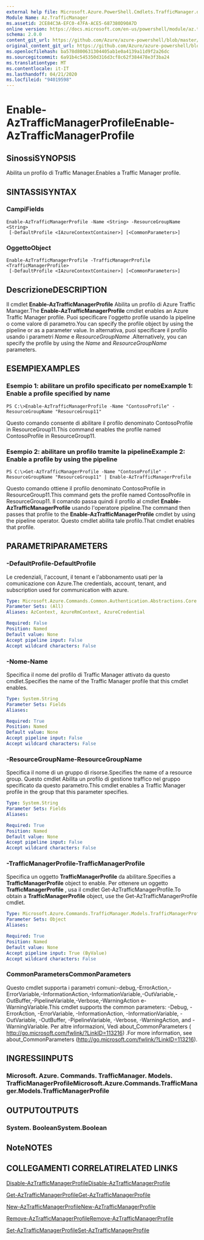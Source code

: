 ```yaml
---
external help file: Microsoft.Azure.PowerShell.Cmdlets.TrafficManager.dll-Help.xml
Module Name: Az.TrafficManager
ms.assetid: 2CE84C3A-EFC0-47FA-ACE5-687380D90A7D
online version: https://docs.microsoft.com/en-us/powershell/module/az.trafficmanager/enable-aztrafficmanagerprofile
schema: 2.0.0
content_git_url: https://github.com/Azure/azure-powershell/blob/master/src/TrafficManager/TrafficManager/help/Enable-AzTrafficManagerProfile.md
original_content_git_url: https://github.com/Azure/azure-powershell/blob/master/src/TrafficManager/TrafficManager/help/Enable-AzTrafficManagerProfile.md
ms.openlocfilehash: ba578d800631304405ab1e0a4139a11d9f2a26dc
ms.sourcegitcommit: 6a91b4c545350d316d3cf8c62f384478e3f3ba24
ms.translationtype: MT
ms.contentlocale: it-IT
ms.lasthandoff: 04/21/2020
ms.locfileid: "94019598"
---
```

# <span data-ttu-id="7dbd2-101">Enable-AzTrafficManagerProfile</span><span class="sxs-lookup"><span data-stu-id="7dbd2-101">Enable-AzTrafficManagerProfile</span></span>

## <span data-ttu-id="7dbd2-102">Sinossi</span><span class="sxs-lookup"><span data-stu-id="7dbd2-102">SYNOPSIS</span></span>
<span data-ttu-id="7dbd2-103">Abilita un profilo di Traffic Manager.</span><span class="sxs-lookup"><span data-stu-id="7dbd2-103">Enables a Traffic Manager profile.</span></span>

## <span data-ttu-id="7dbd2-104">SINTASSI</span><span class="sxs-lookup"><span data-stu-id="7dbd2-104">SYNTAX</span></span>

### <span data-ttu-id="7dbd2-105">Campi</span><span class="sxs-lookup"><span data-stu-id="7dbd2-105">Fields</span></span>
```
Enable-AzTrafficManagerProfile -Name <String> -ResourceGroupName <String>
 [-DefaultProfile <IAzureContextContainer>] [<CommonParameters>]
```

### <span data-ttu-id="7dbd2-106">Oggetto</span><span class="sxs-lookup"><span data-stu-id="7dbd2-106">Object</span></span>
```
Enable-AzTrafficManagerProfile -TrafficManagerProfile <TrafficManagerProfile>
 [-DefaultProfile <IAzureContextContainer>] [<CommonParameters>]
```

## <span data-ttu-id="7dbd2-107">Descrizione</span><span class="sxs-lookup"><span data-stu-id="7dbd2-107">DESCRIPTION</span></span>
<span data-ttu-id="7dbd2-108">Il cmdlet **Enable-AzTrafficManagerProfile** Abilita un profilo di Azure Traffic Manager.</span><span class="sxs-lookup"><span data-stu-id="7dbd2-108">The **Enable-AzTrafficManagerProfile** cmdlet enables an Azure Traffic Manager profile.</span></span>
<span data-ttu-id="7dbd2-109">Puoi specificare l'oggetto profile usando la pipeline o come valore di parametro.</span><span class="sxs-lookup"><span data-stu-id="7dbd2-109">You can specify the profile object by using the pipeline or as a parameter value.</span></span>
<span data-ttu-id="7dbd2-110">In alternativa, puoi specificare il profilo usando i parametri *Name* e *ResourceGroupName* .</span><span class="sxs-lookup"><span data-stu-id="7dbd2-110">Alternatively, you can specify the profile by using the *Name* and *ResourceGroupName* parameters.</span></span>

## <span data-ttu-id="7dbd2-111">ESEMPI</span><span class="sxs-lookup"><span data-stu-id="7dbd2-111">EXAMPLES</span></span>

### <span data-ttu-id="7dbd2-112">Esempio 1: abilitare un profilo specificato per nome</span><span class="sxs-lookup"><span data-stu-id="7dbd2-112">Example 1: Enable a profile specified by name</span></span>
```
PS C:\>Enable-AzTrafficManagerProfile -Name "ContosoProfile" -ResourceGroupName "ResourceGroup11"
```

<span data-ttu-id="7dbd2-113">Questo comando consente di abilitare il profilo denominato ContosoProfile in ResourceGroup11.</span><span class="sxs-lookup"><span data-stu-id="7dbd2-113">This command enables the profile named ContosoProfile in ResourceGroup11.</span></span>

### <span data-ttu-id="7dbd2-114">Esempio 2: abilitare un profilo tramite la pipeline</span><span class="sxs-lookup"><span data-stu-id="7dbd2-114">Example 2: Enable a profile by using the pipeline</span></span>
```
PS C:\>Get-AzTrafficManagerProfile -Name "ContosoProfile" -ResourceGroupName "ResourceGroup11" | Enable-AzTrafficManagerProfile
```

<span data-ttu-id="7dbd2-115">Questo comando ottiene il profilo denominato ContosoProfile in ResourceGroup11.</span><span class="sxs-lookup"><span data-stu-id="7dbd2-115">This command gets the profile named ContosoProfile in ResourceGroup11.</span></span>
<span data-ttu-id="7dbd2-116">Il comando passa quindi il profilo al cmdlet **Enable-AzTrafficManagerProfile** usando l'operatore pipeline.</span><span class="sxs-lookup"><span data-stu-id="7dbd2-116">The command then passes that profile to the **Enable-AzTrafficManagerProfile** cmdlet by using the pipeline operator.</span></span>
<span data-ttu-id="7dbd2-117">Questo cmdlet abilita tale profilo.</span><span class="sxs-lookup"><span data-stu-id="7dbd2-117">That cmdlet enables that profile.</span></span>

## <span data-ttu-id="7dbd2-118">PARAMETRI</span><span class="sxs-lookup"><span data-stu-id="7dbd2-118">PARAMETERS</span></span>

### <span data-ttu-id="7dbd2-119">-DefaultProfile</span><span class="sxs-lookup"><span data-stu-id="7dbd2-119">-DefaultProfile</span></span>
<span data-ttu-id="7dbd2-120">Le credenziali, l'account, il tenant e l'abbonamento usati per la comunicazione con Azure.</span><span class="sxs-lookup"><span data-stu-id="7dbd2-120">The credentials, account, tenant, and subscription used for communication with azure.</span></span>

```yaml
Type: Microsoft.Azure.Commands.Common.Authentication.Abstractions.Core.IAzureContextContainer
Parameter Sets: (All)
Aliases: AzContext, AzureRmContext, AzureCredential

Required: False
Position: Named
Default value: None
Accept pipeline input: False
Accept wildcard characters: False
```

### <span data-ttu-id="7dbd2-121">-Nome</span><span class="sxs-lookup"><span data-stu-id="7dbd2-121">-Name</span></span>
<span data-ttu-id="7dbd2-122">Specifica il nome del profilo di Traffic Manager attivato da questo cmdlet.</span><span class="sxs-lookup"><span data-stu-id="7dbd2-122">Specifies the name of the Traffic Manager profile that this cmdlet enables.</span></span>

```yaml
Type: System.String
Parameter Sets: Fields
Aliases:

Required: True
Position: Named
Default value: None
Accept pipeline input: False
Accept wildcard characters: False
```

### <span data-ttu-id="7dbd2-123">-ResourceGroupName</span><span class="sxs-lookup"><span data-stu-id="7dbd2-123">-ResourceGroupName</span></span>
<span data-ttu-id="7dbd2-124">Specifica il nome di un gruppo di risorse.</span><span class="sxs-lookup"><span data-stu-id="7dbd2-124">Specifies the name of a resource group.</span></span>
<span data-ttu-id="7dbd2-125">Questo cmdlet Abilita un profilo di gestione traffico nel gruppo specificato da questo parametro.</span><span class="sxs-lookup"><span data-stu-id="7dbd2-125">This cmdlet enables a Traffic Manager profile in the group that this parameter specifies.</span></span>

```yaml
Type: System.String
Parameter Sets: Fields
Aliases:

Required: True
Position: Named
Default value: None
Accept pipeline input: False
Accept wildcard characters: False
```

### <span data-ttu-id="7dbd2-126">-TrafficManagerProfile</span><span class="sxs-lookup"><span data-stu-id="7dbd2-126">-TrafficManagerProfile</span></span>
<span data-ttu-id="7dbd2-127">Specifica un oggetto **TrafficManagerProfile** da abilitare.</span><span class="sxs-lookup"><span data-stu-id="7dbd2-127">Specifies a **TrafficManagerProfile** object to enable.</span></span>
<span data-ttu-id="7dbd2-128">Per ottenere un oggetto **TrafficManagerProfile** , usa il cmdlet Get-AzTrafficManagerProfile.</span><span class="sxs-lookup"><span data-stu-id="7dbd2-128">To obtain a **TrafficManagerProfile** object, use the Get-AzTrafficManagerProfile cmdlet.</span></span>

```yaml
Type: Microsoft.Azure.Commands.TrafficManager.Models.TrafficManagerProfile
Parameter Sets: Object
Aliases:

Required: True
Position: Named
Default value: None
Accept pipeline input: True (ByValue)
Accept wildcard characters: False
```

### <span data-ttu-id="7dbd2-129">CommonParameters</span><span class="sxs-lookup"><span data-stu-id="7dbd2-129">CommonParameters</span></span>
<span data-ttu-id="7dbd2-130">Questo cmdlet supporta i parametri comuni:-debug,-ErrorAction,-ErrorVariable,-InformationAction,-InformationVariable,-OutVariable,-OutBuffer,-PipelineVariable,-Verbose,-WarningAction e-WarningVariable.</span><span class="sxs-lookup"><span data-stu-id="7dbd2-130">This cmdlet supports the common parameters: -Debug, -ErrorAction, -ErrorVariable, -InformationAction, -InformationVariable, -OutVariable, -OutBuffer, -PipelineVariable, -Verbose, -WarningAction, and -WarningVariable.</span></span> <span data-ttu-id="7dbd2-131">Per altre informazioni, Vedi about_CommonParameters ( http://go.microsoft.com/fwlink/?LinkID=113216) .</span><span class="sxs-lookup"><span data-stu-id="7dbd2-131">For more information, see about_CommonParameters (http://go.microsoft.com/fwlink/?LinkID=113216).</span></span>

## <span data-ttu-id="7dbd2-132">INGRESSI</span><span class="sxs-lookup"><span data-stu-id="7dbd2-132">INPUTS</span></span>

### <span data-ttu-id="7dbd2-133">Microsoft. Azure. Commands. TrafficManager. Models. TrafficManagerProfile</span><span class="sxs-lookup"><span data-stu-id="7dbd2-133">Microsoft.Azure.Commands.TrafficManager.Models.TrafficManagerProfile</span></span>

## <span data-ttu-id="7dbd2-134">OUTPUT</span><span class="sxs-lookup"><span data-stu-id="7dbd2-134">OUTPUTS</span></span>

### <span data-ttu-id="7dbd2-135">System. Boolean</span><span class="sxs-lookup"><span data-stu-id="7dbd2-135">System.Boolean</span></span>

## <span data-ttu-id="7dbd2-136">Note</span><span class="sxs-lookup"><span data-stu-id="7dbd2-136">NOTES</span></span>

## <span data-ttu-id="7dbd2-137">COLLEGAMENTI CORRELATI</span><span class="sxs-lookup"><span data-stu-id="7dbd2-137">RELATED LINKS</span></span>

[<span data-ttu-id="7dbd2-138">Disable-AzTrafficManagerProfile</span><span class="sxs-lookup"><span data-stu-id="7dbd2-138">Disable-AzTrafficManagerProfile</span></span>](./Disable-AzTrafficManagerProfile.md)

[<span data-ttu-id="7dbd2-139">Get-AzTrafficManagerProfile</span><span class="sxs-lookup"><span data-stu-id="7dbd2-139">Get-AzTrafficManagerProfile</span></span>](./Get-AzTrafficManagerProfile.md)

[<span data-ttu-id="7dbd2-140">New-AzTrafficManagerProfile</span><span class="sxs-lookup"><span data-stu-id="7dbd2-140">New-AzTrafficManagerProfile</span></span>](./New-AzTrafficManagerProfile.md)

[<span data-ttu-id="7dbd2-141">Remove-AzTrafficManagerProfile</span><span class="sxs-lookup"><span data-stu-id="7dbd2-141">Remove-AzTrafficManagerProfile</span></span>](./Remove-AzTrafficManagerProfile.md)

[<span data-ttu-id="7dbd2-142">Set-AzTrafficManagerProfile</span><span class="sxs-lookup"><span data-stu-id="7dbd2-142">Set-AzTrafficManagerProfile</span></span>](./Set-AzTrafficManagerProfile.md)


